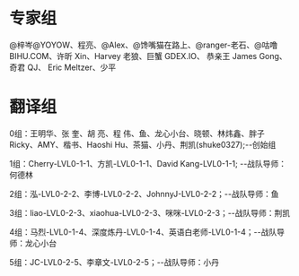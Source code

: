 # 专家组

@梓岑@YOYOW、程亮、@Alex、@馋嘴猫在路上、@ranger-老石、@咕噜 BIHU.COM、许昕 Xin、Harvey 老狼、巨蟹 GDEX.IO、 恭亲王 James Gong、奇君 QJ、
Eric Meltzer、少平

# 翻译组

0组：王明华、张  奎、胡  亮、程 伟、鱼、龙心小台、晓顿、林炜鑫、胖子Ricky、AMY、楷书、Haoshi Hu、茶猫、小丹、荆凯(shuke0327);--创始组

1组：Cherry-LVL0-1-1、方凯-LVL0-1-1、David Kang-LVL0-1-1; --战队导师：何德林

2组：泓-LVL0-2-2、李博-LVL0-2-2、JohnnyJ-LVL0-2-2；--战队导师：鱼

3组：liao-LVL0-2-3、xiaohua-LVL0-2-3、咪咪-LVL0-2-3；--战队导师：荆凯

4组：马烈-LVL0-1-4、深度炼丹-LVL0-1-4、英语白老师-LVL0-1-4；--战队导师：龙心小台

5组：JC-LVL0-2-5、李章文-LVL0-2-5；--战队导师：小丹


